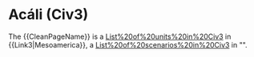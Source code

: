 # Acáli (Civ3)

The {{CleanPageName}} is a [List%20of%20units%20in%20Civ3](unit) in {{Link3|Mesoamerica}}, a [List%20of%20scenarios%20in%20Civ3](scenario) in "".
